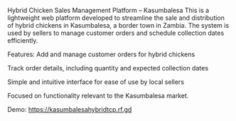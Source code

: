 Hybrid Chicken Sales Management Platform – Kasumbalesa
This is a lightweight web platform developed to streamline the sale and distribution of hybrid chickens in Kasumbalesa, a border town in Zambia. The system is used by sellers to manage customer orders and schedule collection dates efficiently.

Features:
Add and manage customer orders for hybrid chickens

Track order details, including quantity and expected collection dates

Simple and intuitive interface for ease of use by local sellers

Focused on functionality relevant to the Kasumbalesa market.

Demo: https://kasumbalesahybridtcp.rf.gd
